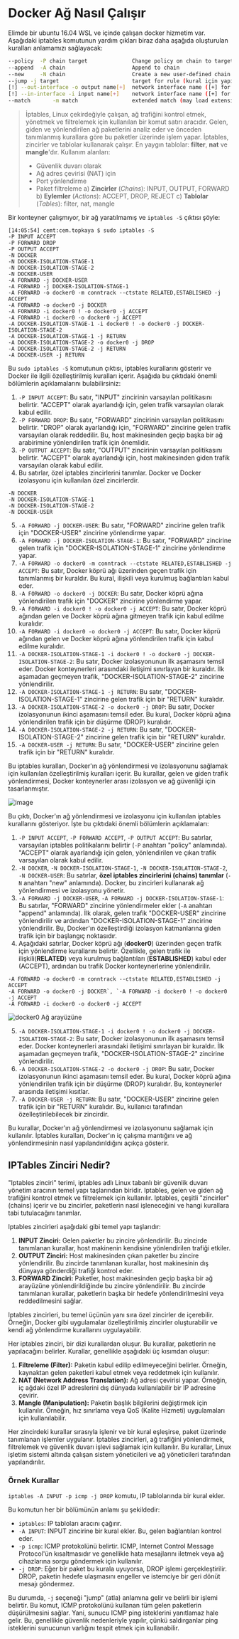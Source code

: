 # Docker Ağ Nasıl Çalışır

Elimde bir ubuntu 16.04 WSL ve içinde çalışan docker hizmetim var. 
Aşağıdaki iptables komutunun yardım çıkları biraz daha aşağıda oluşturulan kuralları anlamamızı sağlayacak:
```bash
--policy  -P chain target              Change policy on chain to target
--append  -A chain                     Append to chain
--new     -N chain                     Create a new user-defined chain
--jump -j target                       target for rule (kural için yapılacak eylem DROP/ACCEPT/REJECT gibi)
[!] --out-interface -o output name[+]  network interface name ([+] for wildcard)
[!] --in-interface -i input name[+]    network interface name ([+] for wildcard)
--match       -m match                 extended match (may load extension)
```
>  İptables, Linux çekirdeğiyle çalışan, ağ trafiğini kontrol etmek, yönetmek ve filtrelemek için kullanılan bir komut satırı aracıdır. Gelen, giden ve yönlendirilen ağ paketlerini analiz eder ve önceden tanımlanmış kurallara göre bu paketler üzerinde işlem yapar.  İptables, zincirler ve tablolar kullanarak çalışır. En yaygın tablolar: **filter**, **nat** ve **mangle**'dır.
> Kullanım alanları:
> - Güvenlik duvarı olarak
> - Ağ adres çevirisi (NAT) için
> - Port yönlendirme
> - Paket filtreleme
> a) **Zincirler** (*Chains*): INPUT, OUTPUT, FORWARD
> b) **Eylemler** (*Actions*): ACCEPT, DROP, REJECT
> c) **Tablolar** (*Tables*): filter, nat, mangle

Bir konteyner çalışmıyor, bir ağ yaratılmamış ve `iptables -S` çıktısı şöyle:
```shell
[14:05:54] cemt:cem.topkaya $ sudo iptables -S
-P INPUT ACCEPT
-P FORWARD DROP
-P OUTPUT ACCEPT
-N DOCKER
-N DOCKER-ISOLATION-STAGE-1
-N DOCKER-ISOLATION-STAGE-2
-N DOCKER-USER
-A FORWARD -j DOCKER-USER
-A FORWARD -j DOCKER-ISOLATION-STAGE-1
-A FORWARD -o docker0 -m conntrack --ctstate RELATED,ESTABLISHED -j ACCEPT
-A FORWARD -o docker0 -j DOCKER
-A FORWARD -i docker0 ! -o docker0 -j ACCEPT
-A FORWARD -i docker0 -o docker0 -j ACCEPT
-A DOCKER-ISOLATION-STAGE-1 -i docker0 ! -o docker0 -j DOCKER-ISOLATION-STAGE-2
-A DOCKER-ISOLATION-STAGE-1 -j RETURN
-A DOCKER-ISOLATION-STAGE-2 -o docker0 -j DROP
-A DOCKER-ISOLATION-STAGE-2 -j RETURN
-A DOCKER-USER -j RETURN
```

Bu `sudo iptables -S` komutunun çıktısı, iptables kurallarını gösterir ve Docker ile ilgili özelleştirilmiş kuralları içerir. Aşağıda bu çıktıdaki önemli bölümlerin açıklamalarını bulabilirsiniz:

1. `-P INPUT ACCEPT`: Bu satır, "INPUT" zincirinin varsayılan politikasını belirtir. "ACCEPT" olarak ayarlandığı için, gelen trafik varsayılan olarak kabul edilir.
2. `-P FORWARD DROP`: Bu satır, "FORWARD" zincirinin varsayılan politikasını belirtir. "DROP" olarak ayarlandığı için, "FORWARD" zincirine gelen trafik varsayılan olarak reddedilir. Bu, host makinesinden geçip başka bir ağ arabirimine yönlendirilen trafik için önemlidir.
3. `-P OUTPUT ACCEPT`: Bu satır, "OUTPUT" zincirinin varsayılan politikasını belirtir. "ACCEPT" olarak ayarlandığı için, host makinesinden giden trafik varsayılan olarak kabul edilir.
4. Bu satırlar, özel iptables zincirlerini tanımlar. Docker ve Docker izolasyonu için kullanılan özel zincirlerdir.
```shell
-N DOCKER
-N DOCKER-ISOLATION-STAGE-1
-N DOCKER-ISOLATION-STAGE-2
-N DOCKER-USER
```
5. `-A FORWARD -j DOCKER-USER`: Bu satır, "FORWARD" zincirine gelen trafik için "DOCKER-USER" zincirine yönlendirme yapar.
6. `-A FORWARD -j DOCKER-ISOLATION-STAGE-1`: Bu satır, "FORWARD" zincirine gelen trafik için "DOCKER-ISOLATION-STAGE-1" zincirine yönlendirme yapar.
7. `-A FORWARD -o docker0 -m conntrack --ctstate RELATED,ESTABLISHED -j ACCEPT`: Bu satır, Docker köprü ağı üzerinden geçen trafik için tanımlanmış bir kuraldır. Bu kural, ilişkili veya kurulmuş bağlantıları kabul eder.
8. `-A FORWARD -o docker0 -j DOCKER`: Bu satır, Docker köprü ağına yönlendirilen trafik için "DOCKER" zincirine yönlendirme yapar.
9. `-A FORWARD -i docker0 ! -o docker0 -j ACCEPT`: Bu satır, Docker köprü ağından gelen ve Docker köprü ağına gitmeyen trafik için kabul edilme kuralıdır.
10. `-A FORWARD -i docker0 -o docker0 -j ACCEPT`: Bu satır, Docker köprü ağından gelen ve Docker köprü ağına yönlendirilen trafik için kabul edilme kuralıdır.
11. `-A DOCKER-ISOLATION-STAGE-1 -i docker0 ! -o docker0 -j DOCKER-ISOLATION-STAGE-2`: Bu satır, Docker izolasyonunun ilk aşamasını temsil eder. Docker konteynerleri arasındaki iletişimi sınırlayan bir kuraldır. İlk aşamadan geçmeyen trafik, "DOCKER-ISOLATION-STAGE-2" zincirine yönlendirilir.
12. `-A DOCKER-ISOLATION-STAGE-1 -j RETURN`: Bu satır, "DOCKER-ISOLATION-STAGE-1" zincirine gelen trafik için bir "RETURN" kuralıdır.
13. `-A DOCKER-ISOLATION-STAGE-2 -o docker0 -j DROP`: Bu satır, Docker izolasyonunun ikinci aşamasını temsil eder. Bu kural, Docker köprü ağına yönlendirilen trafik için bir düşürme (DROP) kuralıdır.
14. `-A DOCKER-ISOLATION-STAGE-2 -j RETURN`: Bu satır, "DOCKER-ISOLATION-STAGE-2" zincirine gelen trafik için bir "RETURN" kuralıdır.
15. `-A DOCKER-USER -j RETURN`: Bu satır, "DOCKER-USER" zincirine gelen trafik için bir "RETURN" kuralıdır.

Bu iptables kuralları, Docker'ın ağ yönlendirmesi ve izolasyonunu sağlamak için kullanılan özelleştirilmiş kuralları içerir. Bu kurallar, gelen ve giden trafik yönlendirmesi, Docker konteynerler arası izolasyon ve ağ güvenliği için tasarlanmıştır.

![image](https://github.com/cemtopkaya/kubernetes-notlarim/assets/261946/882a8ccd-c374-4804-8b53-fe92f6c9676f)

Bu çıktı, Docker'ın ağ yönlendirmesi ve izolasyonu için kullanılan iptables kurallarını gösteriyor. İşte bu çıktıdaki önemli bölümlerin açıklamaları:

1. `-P INPUT ACCEPT`, `-P FORWARD ACCEPT`, `-P OUTPUT ACCEPT`: Bu satırlar, varsayılan iptables politikalarını belirtir (`-P` anahtarı "policy" anlamında). "ACCEPT" olarak ayarlandığı için gelen, yönlendirilen ve çıkan trafik varsayılan olarak kabul edilir.
2. `-N DOCKER`, `-N DOCKER-ISOLATION-STAGE-1`, `-N DOCKER-ISOLATION-STAGE-2`, `-N DOCKER-USER`: Bu satırlar, **özel iptables zincirlerini (chains) tanımlar** (`-N` anahtarı "new" anlamında). Docker, bu zincirleri kullanarak ağ yönlendirmesi ve izolasyonu yönetir.
3. `-A FORWARD -j DOCKER-USER`, `-A FORWARD -j DOCKER-ISOLATION-STAGE-1`: Bu satırlar, "FORWARD" zincirine yönlendirmeler ekler (`-A` anahtarı "append" anlamında). İlk olarak, gelen trafik "DOCKER-USER" zincirine yönlendirilir ve ardından "DOCKER-ISOLATION-STAGE-1" zincirine yönlendirilir. Bu, Docker'ın özelleştirdiği izolasyon katmanlarına giden trafik için bir başlangıç noktasıdır.
4. Aşağıdaki satırlar, Docker köprü ağı (**docker0**) üzerinden geçen trafik için yönlendirme kurallarını belirtir. Özellikle, gelen trafik ile ilişkili(**RELATED**) veya kurulmuş bağlantıları (**ESTABLISHED**) kabul eder (ACCEPT), ardından bu trafik Docker konteynerlerine yönlendirilir.
```
-A FORWARD -o docker0 -m conntrack --ctstate RELATED,ESTABLISHED -j ACCEPT
-A FORWARD -o docker0 -j DOCKER`, `-A FORWARD -i docker0 ! -o docker0 -j ACCEPT
-A FORWARD -i docker0 -o docker0 -j ACCEPT
```

   ![docker0 Ağ arayüzüne](https://github.com/cemtopkaya/kubernetes-notlarim/assets/261946/307fe62f-ab9d-47d9-83a3-9ccc93473397)

5. `-A DOCKER-ISOLATION-STAGE-1 -i docker0 ! -o docker0 -j DOCKER-ISOLATION-STAGE-2`: Bu satır, Docker izolasyonunun ilk aşamasını temsil eder. Docker konteynerleri arasındaki iletişimi sınırlayan bir kuraldır. İlk aşamadan geçmeyen trafik, "DOCKER-ISOLATION-STAGE-2" zincirine yönlendirilir.
6. `-A DOCKER-ISOLATION-STAGE-2 -o docker0 -j DROP`: Bu satır, Docker izolasyonunun ikinci aşamasını temsil eder. Bu kural, Docker köprü ağına yönlendirilen trafik için bir düşürme (DROP) kuralıdır. Bu, konteynerler arasında iletişimi kısıtlar.
7. `-A DOCKER-USER -j RETURN`: Bu satır, "DOCKER-USER" zincirine gelen trafik için bir "RETURN" kuralıdır. Bu, kullanıcı tarafından özelleştirilebilecek bir zincirdir.

Bu kurallar, Docker'ın ağ yönlendirmesi ve izolasyonunu sağlamak için kullanılır. İptables kuralları, Docker'ın iç çalışma mantığını ve ağ yönlendirmesinin nasıl yapılandırıldığını açıkça gösterir.

## IPTables Zinciri Nedir?
"Iptables zinciri" terimi, iptables adlı Linux tabanlı bir güvenlik duvarı yönetim aracının temel yapı taşlarından biridir. 
Iptables, gelen ve giden ağ trafiğini kontrol etmek ve filtrelemek için kullanılır. 
Iptables, çeşitli "zincirler" (chains) içerir ve bu zincirler, paketlerin nasıl işleneceğini ve hangi kurallara tabi tutulacağını tanımlar.

Iptables zincirleri aşağıdaki gibi temel yapı taşlarıdır:

1. **INPUT Zinciri:** Gelen paketler bu zincire yönlendirilir. Bu zincirde tanımlanan kurallar, host makinenin kendisine yönlendirilen trafiği etkiler.
2. **OUTPUT Zinciri:** Host makinesinden çıkan paketler bu zincire yönlendirilir. Bu zincirde tanımlanan kurallar, host makinesinin dış dünyaya gönderdiği trafiği kontrol eder.
3. **FORWARD Zinciri:** Paketler, host makinesinden geçip başka bir ağ arayüzüne yönlendirildiğinde bu zincire yönlendirilir. Bu zincirde tanımlanan kurallar, paketlerin başka bir hedefe yönlendirilmesini veya reddedilmesini sağlar.

Iptables zincirleri, bu temel üçünün yanı sıra özel zincirler de içerebilir. Örneğin, Docker gibi uygulamalar özelleştirilmiş zincirler oluşturabilir ve kendi ağ yönlendirme kurallarını uygulayabilir.

Her iptables zinciri, bir dizi kurallardan oluşur. Bu kurallar, paketlerin ne yapılacağını belirler. Kurallar, genellikle aşağıdaki üç kısımdan oluşur:

1. **Filtreleme (Filter):** Paketin kabul edilip edilmeyeceğini belirler. Örneğin, kaynaktan gelen paketleri kabul etmek veya reddetmek için kullanılır.
2. **NAT (Network Address Translation):** Ağ adresi çevirisi yapar. Örneğin, iç ağdaki özel IP adreslerini dış dünyada kullanılabilir bir IP adresine çevirir.
3. **Mangle (Manipulation):** Paketin başlık bilgilerini değiştirmek için kullanılır. Örneğin, hız sınırlama veya QoS (Kalite Hizmeti) uygulamaları için kullanılabilir.

Her zincirdeki kurallar sırasıyla işlenir ve bir kural eşleşirse, paket üzerinde tanımlanan işlemler uygulanır. Iptables zincirleri, ağ trafiğini yönlendirmek, filtrelemek ve güvenlik duvarı işlevi sağlamak için kullanılır. Bu kurallar, Linux işletim sistemi altında çalışan sistem yöneticileri ve ağ yöneticileri tarafından yapılandırılır.

### Örnek Kurallar

`iptables -A INPUT -p icmp -j DROP` komutu, IP tablolarında bir kural ekler. 

Bu komutun her bir bölümünün anlamı şu şekildedir:

- `iptables`: IP tabloları aracını çağırır.
- `-A INPUT`: INPUT zincirine bir kural ekler. Bu, gelen bağlantıları kontrol eder.
- `-p icmp`: ICMP protokolünü belirtir. ICMP, Internet Control Message Protocol'ün kısaltmasıdır ve genellikle hata mesajlarını iletmek veya ağ cihazlarına sorgu göndermek için kullanılır.
- `-j DROP`: Eğer bir paket bu kurala uyuyorsa, DROP işlemi gerçekleştirilir. DROP, paketin hedefe ulaşmasını engeller ve istemciye bir geri dönüt mesajı göndermez.

Bu durumda, `-j` seçeneği "jump" (atla) anlamına gelir ve belirli bir işlemi belirtir. 
Bu komut, ICMP protokolünü kullanan tüm gelen paketlerin düşürülmesini sağlar. 
Yani, sunucu ICMP ping isteklerini yanıtlamaz hale gelir. 
Bu, genellikle güvenlik nedenleriyle yapılır, çünkü saldırganlar ping isteklerini sunucunun varlığını tespit etmek için kullanabilir.

